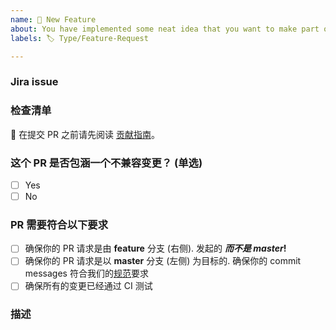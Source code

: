 ```yaml
---
name: 🎉 New Feature
about: You have implemented some neat idea that you want to make part of this project?
labels: 🏷 Type/Feature-Request

---
```


### Jira issue

<!-- Please fill in the relevant JIRA issue id -->
<!-- 请填写相关的 JIRA issue id -->

### 检查清单
    
🚨 在提交 PR 之前请先阅读 [贡献指南](.github/CONTRIBUTING.md)。

### 这个 PR 是否包涵一个不兼容变更？ (单选)

- [ ] Yes
- [ ] No

<!-- If yes, please describe the impact and migration path for existing applications: -->
<!-- 如果是, 请描述对现有应用程序的影响以及迁移方法: -->

### PR 需要符合以下要求

- [ ] 确保你的 PR 请求是由 **feature** 分支 (右侧). 发起的 **_而不是 master_!**
- [ ] 确保你的 PR 请求是以 **master** 分支 (左侧) 为目标的.
确保你的 commit messages 符合我们的[规范](https://docs.edge.lianhe.art/styleguide/git-guide.html#commit-message-%E7%9A%84%E6%A0%BC%E5%BC%8F)要求
- [ ] 确保所有的变更已经通过 CI 测试

### 描述

<!-- 请描述你的 PR -->

<!-- ❤️ Thanks for your work. -->